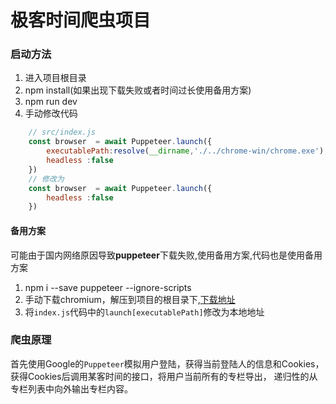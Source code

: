 # 极客时间爬虫项目

### 启动方法

1. 进入项目根目录
2. npm install(如果出现下载失败或者时间过长使用备用方案)
3. npm run dev
4. 手动修改代码
```javascript
    // src/index.js
    const browser  = await Puppeteer.launch({
        executablePath:resolve(__dirname,'./../chrome-win/chrome.exe'),
        headless :false
    })
    // 修改为
    const browser  = await Puppeteer.launch({
        headless :false
    })
```

#### 备用方案
可能由于国内网络原因导致**puppeteer**下载失败,使用备用方案,代码也是使用备用方案

1. npm i --save puppeteer --ignore-scripts
2. 手动下载chromium，解压到项目的根目录下,[下载地址](https://download-chromium.appspot.com/)
3. 将`index.js`代码中的`launch[executablePath]`修改为本地地址

### 爬虫原理

首先使用Google的`Puppeteer`模拟用户登陆，获得当前登陆人的信息和Cookies，
获得Cookies后调用某客时间的接口，将用户当前所有的专栏导出，
递归性的从专栏列表中向外输出专栏内容。